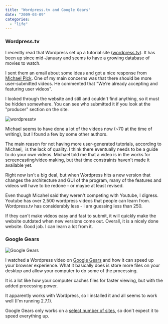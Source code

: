 ```yaml
---
title: "Wordpress.tv and Google Gears"
date: "2009-03-09"
categories: 
  - "life"
---
```


### Wordpress.tv

I recently read that Wordpress set up a tutorial site ([wordpress.tv](http://wordpress.tv/)). It has been up since mid-January and seems to have a growing database of movies to watch.

I sent them an email about some ideas and got a nice response from [Michael Pick](http://michaelpick.wordpress.com/about-2/). One of my main concerns was that there should be more user-submitted videos. He commented that "We're already accepting and featuring user videos".

I looked through the website and still and couldn't find anything, so it must be hidden somewhere. You can see who submitted it if you look at the "producer" section on the site.

![wordpresstv](./images/wordpresstv.jpg "wordpresstv")

Michael seems to have done a lot of the videos now (~70 at the time of writing), but I found a few by some other authors.

The main reason for not having more user-generated tutorials, according to Michael,  is the lack of quality. I think there eventually needs to be a guide to do your own videos. Michael told me that a video is in the works for screencasting/video making, but that time constraints haven't made it available yet.

Right now isn't a big deal, but when Wordpress hits a new version that changes the architecture and GUI of the program, many of the features and videos will have to be redone - or maybe at least revised.

Even though Micahel said they weren't competing with Youtube, I digress. Youtube has over 2,500 wordpress videos that people can learn from. Wordpress.tv has considerably less - I am guessing less than 250.

If they can't make videos easy and fast to submit, it will quickly make the website outdated when new versions come out. Overall, it is a nicely done website. Good job. I can learn a lot from it.

### Google Gears

![Google Gears](./images/google_gears_logo1.jpg "Google Gears")

I watched a Wordpress video on [Google Gears](http://gears.google.com/) and how it can speed up your browser experience. What it basically does is store more files on your desktop and allow your computer to do some of the processing.

It is a lot like how your computer caches files for faster viewing, but with the added processing power.

It apparently works with Wordpress, so I installed it and all seems to work well (I'm running 2.7.1).

Google Gears only works on a [select number of sites](http://en.wikipedia.org/wiki/Google_Gears), so don't expect it to speed everything up.
